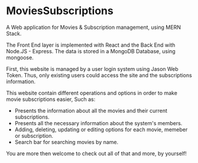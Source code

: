 # MoviesSubscriptions
A Web application for Movies & Subscription management, using MERN Stack.

The Front End layer is implemented with React and the Back End with Node.JS - Express.
The data is stored in a MongoDB Database, using mongoose.

First, this website is managed by a user login system using Jason Web Token. Thus, only existing users could access the site and the subscriptions information.

This website contain different operations and options in order to make movie subscriptions easier, Such as:

- Presents the information about all the movies and their current subscriptions. 
- Presents all the necessary information about the system's members.
- Adding, deleting, updating or editing options for each movie, memeber or subscription.
- Search bar for searching movies by name. 

You are more then welcome to check out all of that and more, by yourself!



